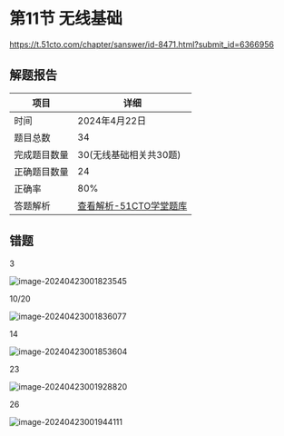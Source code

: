# 第11节 无线基础

https://t.51cto.com/chapter/sanswer/id-8471.html?submit_id=6366956

## 解题报告

| 项目         | 详细                                                         |
| ------------ | ------------------------------------------------------------ |
| 时间         | 2024年4月22日                                                |
| 题目总数     | 34                                                           |
| 完成题目数量 | 30(无线基础相关共30题)                                       |
| 正确题目数量 | 24                                                           |
| 正确率       | 80%                                                          |
| 答题解析     | [查看解析-51CTO学堂题库](https://t.51cto.com/chapter/sanswer/id-8471.html?submit_id=6366956) |

## 错题

3

![image-20240423001823545](https://img.yatjay.top/md/image-20240423001823545.png)

10/20

![image-20240423001836077](https://img.yatjay.top/md/image-20240423001836077.png)

14

![image-20240423001853604](https://img.yatjay.top/md/image-20240423001853604.png)

23

![image-20240423001928820](https://img.yatjay.top/md/image-20240423001928820.png)

26

![image-20240423001944111](https://img.yatjay.top/md/image-20240423001944111.png)
